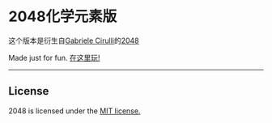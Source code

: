# 2048化学元素版

这个版本是衍生自[Gabriele Cirulli](http://gabrielecirulli.github.io)的[2048](http://gabrielecirulli.github.io/2048/)

Made just for fun. [在这里玩!](http://lab.nodewee.me/2048/chemical-elements)

------

## License
2048 is licensed under the [MIT license.](https://github.com/gabrielecirulli/2048/blob/master/LICENSE.txt)
